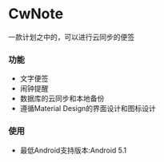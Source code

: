 # CwNote
一款计划之中的，可以进行云同步的便签

### 功能
- 文字便签
- 闹钟提醒
- 数据库的云同步和本地备份
- 遵循Material Design的界面设计和图标设计

### 使用
- 最低Android支持版本:Android 5.1
